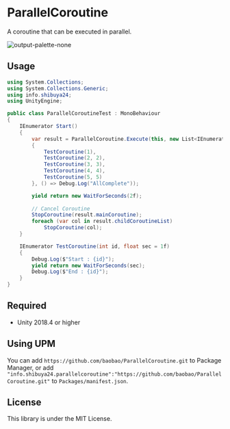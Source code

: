 # ParallelCoroutine

A coroutine that can be executed in parallel.

![output-palette-none](https://user-images.githubusercontent.com/144386/135176360-ccefa8da-6253-4554-a2c4-357ae64bc82c.gif)


## Usage

```cs
using System.Collections;
using System.Collections.Generic;
using info.shibuya24;
using UnityEngine;

public class ParallelCoroutineTest : MonoBehaviour
{
    IEnumerator Start()
    {
        var result = ParallelCoroutine.Execute(this, new List<IEnumerator>()
        {
            TestCoroutine(1),
            TestCoroutine(2, 2),
            TestCoroutine(3, 3),
            TestCoroutine(4, 4),
            TestCoroutine(5, 5)
        }, () => Debug.Log("AllComplete"));

        yield return new WaitForSeconds(2f);
        
        // Cancel Coroutine
        StopCoroutine(result.mainCoroutine);
        foreach (var col in result.childCoroutineList)
            StopCoroutine(col);
    }

    IEnumerator TestCoroutine(int id, float sec = 1f)
    {
        Debug.Log($"Start : {id}");
        yield return new WaitForSeconds(sec);
        Debug.Log($"End : {id}");
    }
}
```


## Required
  
- Unity 2018.4 or higher


## Using UPM

You can add `https://github.com/baobao/ParallelCoroutine.git` to Package Manager,
or add `"info.shibuya24.parallelcoroutine":"https://github.com/baobao/ParallelCoroutine.git"` to `Packages/manifest.json`.
  

## License

This library is under the MIT License.
